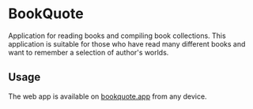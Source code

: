 # BookQuote

Application for reading books and compiling book collections. This application is suitable for those who have read many
different books and want to remember a selection of author's worlds.

## Usage

The web app is available on [bookquote.app](https://bookquote.app) from any device.
